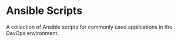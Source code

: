 # Ansible Scripts

A collection of Ansible scripts for commonly used applications in the DevOps environment.
